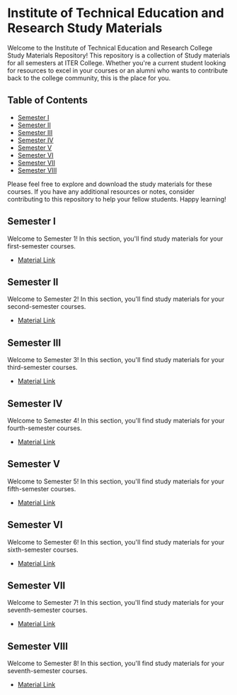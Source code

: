 # Institute of Technical Education and Research Study Materials 

Welcome to the Institute of Technical Education and Research College Study Materials Repository! This repository is a collection of Study materials for all semesters at ITER College. Whether you're a current student looking for resources to excel in your courses or an alumni who wants to contribute back to the college community, this is the place for you.

## Table of Contents

- [Semester I](#semester-i)
- [Semester II](#semester-ii)
- [Semester III](#semester-iii)
- [Semester IV](#semester-iv)
- [Semester V](#semester-v)
- [Semester VI](#semester-vi)
- [Semester VII](#semester-vii)
- [Semester VIII](#semester-viii)

Please feel free to explore and download the study materials for these courses. If you have any additional resources or notes, consider contributing to this repository to help your fellow students. Happy learning!

## Semester I
Welcome to Semester 1! In this section, you'll find study materials for your first-semester courses.
- [Material Link](https://drive.google.com/drive/folders/1Bgt8CYk89pnsQhMouGNJwT41G-pahDvr?usp=sharing)
 
## Semester II
Welcome to Semester 2! In this section, you'll find study materials for your second-semester courses.
- [Material Link](https://drive.google.com/drive/folders/1YxOQiYomK5jRpPYCp2IWKt3N1l7eVmj8?usp=sharing)

## Semester III
Welcome to Semester 3! In this section, you'll find study materials for your third-semester courses.
- [Material Link](https://drive.google.com/drive/folders/1YYoQiITjqykXGPxoFGSsNHT2gvwPhkl5?usp=sharing)

## Semester IV
Welcome to Semester 4! In this section, you'll find study materials for your fourth-semester courses.
- [Material Link](https://drive.google.com/drive/folders/1wWLHEH2aeMe3tpZmXtlnfyjqkRF9DE_U?usp=sharing)

## Semester V
Welcome to Semester 5! In this section, you'll find study materials for your fifth-semester courses.
- [Material Link](https://drive.google.com/drive/folders/1av7gJM36CzKrrEDGyIKikQvRmTn_547o?usp=sharing)

## Semester VI
Welcome to Semester 6! In this section, you'll find study materials for your sixth-semester courses.
- [Material Link](https://drive.google.com/drive/folders/1-lcYDhbbuwM3NeyLgDspRWK6jPupNeFp?usp=sharing)

## Semester VII
Welcome to Semester 7! In this section, you'll find study materials for your seventh-semester courses.
- [Material Link](https://drive.google.com/drive/folders/1aho9o6z-AljwcpKy6n_eDIKA8Lzv1ygT?usp=sharing)

## Semester VIII
Welcome to Semester 8! In this section, you'll find study materials for your seventh-semester courses.
- [Material Link]()



